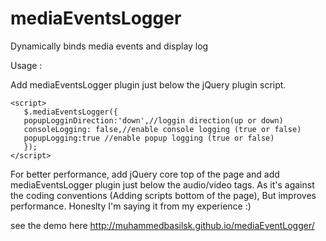 mediaEventsLogger
================

Dynamically binds media events and display log


Usage : 

Add mediaEventsLogger plugin just below the jQuery plugin script.

    <script>
       $.mediaEventsLogger({
       popupLogginDirection:'down',//loggin direction(up or down)
       consoleLogging: false,//enable console logging (true or false)
       popupLogging:true //enable popup logging (true or false)
       });
    </script>

For better performance, add jQuery core top of the page and add mediaEventsLogger plugin just below the audio/video tags.
As it's against the coding conventions (Adding scripts bottom of the page), But improves performance.
Honeslty I'm saying it from my experience :)

see the demo here http://muhammedbasilsk.github.io/mediaEventLogger/

